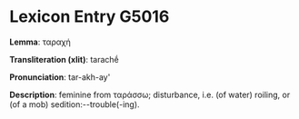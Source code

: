 # Lexicon Entry G5016

**Lemma**: ταραχή

**Transliteration (xlit)**: tarachḗ

**Pronunciation**: tar-akh-ay'

**Description**:
feminine from ταράσσω; disturbance, i.e. (of water) roiling, or (of a mob) sedition:--trouble(-ing).
